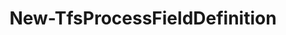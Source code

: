 ﻿---
title: New-TfsProcessFieldDefinition
breadcrumbs: [ "Process", "Field" ]
parent: "Process.Field"
description: "Gets information from one or more process templates. "
remarks: 
parameterSets: 
  "_All_": [ CanSortBy, Collection, Description, Field, IsIdentity, IsQueryable, Passthru, PicklistItems, PicklistSuggested, ReadOnly, ReferenceName, Server, Type ] 
  "__AllParameterSets":  
    Field: 
      type: "string"  
      position: "0"  
      required: true  
    ReferenceName: 
      type: "string"  
      position: "1"  
      required: true  
    CanSortBy: 
      type: "bool"  
    Collection: 
      type: "object"  
    Description: 
      type: "string"  
    IsIdentity: 
      type: "SwitchParameter"  
    IsQueryable: 
      type: "bool"  
    Passthru: 
      type: "SwitchParameter"  
    PicklistItems: 
      type: "object[]"  
    PicklistSuggested: 
      type: "SwitchParameter"  
    ReadOnly: 
      type: "bool"  
    Server: 
      type: "object"  
    Type: 
      type: "FieldType" 
parameters: 
  - name: "Field" 
    description: "Specifies the name of the field. " 
    required: true 
    globbing: false 
    position: 0 
    type: "string" 
    aliases: [ Name ] 
  - name: "Name" 
    description: "Specifies the name of the field. This is an alias of the Field parameter." 
    required: true 
    globbing: false 
    position: 0 
    type: "string" 
    aliases: [ Name ] 
  - name: "ReferenceName" 
    description: "Specifies the reference name of the field. It should contain only letters, numbers, dots and underscores. " 
    required: true 
    globbing: false 
    position: 1 
    type: "string" 
  - name: "Description" 
    description: "Specifies the description of the field. " 
    globbing: false 
    type: "string" 
  - name: "Type" 
    description: "Specifies the type of the field. Possible values: String, Integer, DateTime, PlainText, Html, TreePath, History, Double, Guid, Boolean, Identity, PicklistString, PicklistInteger, PicklistDouble" 
    globbing: false 
    type: "FieldType" 
    defaultValue: "String" 
  - name: "ReadOnly" 
    description: "Specifies whether the field is read-only. " 
    globbing: false 
    type: "bool" 
    defaultValue: "False" 
  - name: "CanSortBy" 
    description: "Specifies whether the field is sortable in server queries. " 
    globbing: false 
    type: "bool" 
    defaultValue: "False" 
  - name: "IsQueryable" 
    description: "Specifies whether the field can be queried in the server. " 
    globbing: false 
    type: "bool" 
    defaultValue: "False" 
  - name: "IsIdentity" 
    description: "Specifies whether the field is an identity field. " 
    globbing: false 
    type: "SwitchParameter" 
    defaultValue: "False" 
  - name: "PicklistItems" 
    description: "Specifies the contents of the picklist. Supplying values to this parameter will automatically turn the field into a picklist. " 
    globbing: false 
    type: "object[]" 
  - name: "PicklistSuggested" 
    description: "Specifies whether the user can enter a custom value in the picklist, making it a list of suggested values instead of allowed values. " 
    globbing: false 
    type: "SwitchParameter" 
    defaultValue: "False" 
  - name: "Passthru" 
    description: "Returns the results of the command. By default, this cmdlet does not generate any output. " 
    globbing: false 
    type: "SwitchParameter" 
    defaultValue: "False" 
  - name: "Collection" 
    description: "Specifies the URL to the Team Project Collection or Azure DevOps Organization to connect to, a TfsTeamProjectCollection object (Windows PowerShell only), or a VssConnection object. You can also connect to an Azure DevOps Services organizations by simply providing its name instead of the full URL. For more details, see the Get-TfsTeamProjectCollection cmdlet. When omitted, it defaults to the connection set by Connect-TfsTeamProjectCollection (if any). " 
    globbing: false 
    type: "object" 
    aliases: [ Organization ] 
  - name: "Organization" 
    description: "Specifies the URL to the Team Project Collection or Azure DevOps Organization to connect to, a TfsTeamProjectCollection object (Windows PowerShell only), or a VssConnection object. You can also connect to an Azure DevOps Services organizations by simply providing its name instead of the full URL. For more details, see the Get-TfsTeamProjectCollection cmdlet. When omitted, it defaults to the connection set by Connect-TfsTeamProjectCollection (if any). This is an alias of the Collection parameter." 
    globbing: false 
    type: "object" 
    aliases: [ Organization ] 
  - name: "Server" 
    description: "Specifies the URL to the Team Foundation Server to connect to, a TfsConfigurationServer object (Windows PowerShell only), or a VssConnection object. When omitted, it defaults to the connection set by Connect-TfsConfiguration (if any). For more details, see the Get-TfsConfigurationServer cmdlet. " 
    globbing: false 
    type: "object"
inputs: 
outputs: 
  - type: "Microsoft.TeamFoundation.WorkItemTracking.WebApi.Models.WorkItemField" 
    description: 
notes: 
relatedLinks: 
  - text: "Online Version:" 
    uri: "https://tfscmdlets.dev/docs/cmdlets/Process/Field/New-TfsProcessFieldDefinition"
aliases: 
examples: 
---
